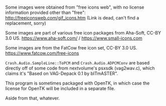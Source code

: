 Some images were obtained from "free icons web", with no license information
provided other than "free": 
http://freeiconsweb.com/gif_icons.htm 
(Link is dead, can't find a replacement, sorry)

Some images are part of various free icon packages from Aha-Soft, CC-BY 3.0 US.
<https://www.aha-soft.com/> / <https://www.small-icons.com>

Some images are from the FatCow free icon set, CC-BY 3.0 US.
<https://www.fatcow.com/free-icons>

`Crash.Audio.SampleLine::ToPCM` and `Crash.Audio.ADPCMConv` are based
directly off of some code from nextvolume's psxsdk (vag2wav.c), which claims
it's "Based on VAG-Depack 0.1 by bITmASTER".

This program is sometimes packaged with OpenTK, in which case the license for OpenTK will be included in a separate file.

Aside from that, whatever.

